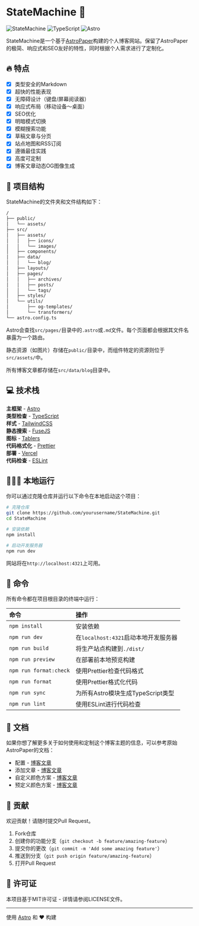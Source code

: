 # StateMachine 📝

![StateMachine](public/assets/stateMachine-og.jpg)
![TypeScript](https://img.shields.io/badge/TypeScript-007ACC?style=for-the-badge&logo=typescript&logoColor=white)
![Astro](https://img.shields.io/badge/Astro-FF5D01?style=for-the-badge&logo=astro&logoColor=white)

StateMachine是一个基于[AstroPaper](https://github.com/satnaing/astro-paper)构建的个人博客网站。保留了AstroPaper的极简、响应式和SEO友好的特性，同时根据个人需求进行了定制化。

## 🔥 特点

- [x] 类型安全的Markdown
- [x] 超快的性能表现
- [x] 无障碍设计（键盘/屏幕阅读器）
- [x] 响应式布局（移动设备～桌面）
- [x] SEO优化
- [x] 明暗模式切换
- [x] 模糊搜索功能
- [x] 草稿文章与分页
- [x] 站点地图和RSS订阅
- [x] 遵循最佳实践
- [x] 高度可定制
- [x] 博客文章动态OG图像生成

## 🚀 项目结构

StateMachine的文件夹和文件结构如下：

```bash
/
├── public/
│   └── assets/
├── src/
│   ├── assets/
│   │   ├── icons/
│   │   └── images/
│   ├── components/
│   ├── data/
│   │   └── blog/
│   ├── layouts/
│   ├── pages/
│   │   ├── archives/
│   │   ├── posts/
│   │   └── tags/
│   ├── styles/
│   └── utils/
│       ├── og-templates/
│       └── transformers/
└── astro.config.ts
```

Astro会查找`src/pages/`目录中的`.astro`或`.md`文件。每个页面都会根据其文件名暴露为一个路由。

静态资源（如图片）存储在`public/`目录中，而组件特定的资源则位于`src/assets/`中。

所有博客文章都存储在`src/data/blog`目录中。

## 💻 技术栈

**主框架** - [Astro](https://astro.build/)  
**类型检查** - [TypeScript](https://www.typescriptlang.org/)  
**样式** - [TailwindCSS](https://tailwindcss.com/)  
**静态搜索** - [FuseJS](https://fusejs.io/)  
**图标** - [Tablers](https://tabler-icons.io/)  
**代码格式化** - [Prettier](https://prettier.io/)  
**部署** - [Vercel](https://vercel.com/)  
**代码检查** - [ESLint](https://eslint.org)

## 👨🏻‍💻 本地运行

你可以通过克隆仓库并运行以下命令在本地启动这个项目：

```bash
# 克隆仓库
git clone https://github.com/yourusername/StateMachine.git
cd StateMachine

# 安装依赖
npm install

# 启动开发服务器
npm run dev
```

网站将在`http://localhost:4321`上可用。

## 🧞 命令

所有命令都在项目根目录的终端中运行：

| 命令                  | 操作                                                                                                      |
| :-------------------- | :-------------------------------------------------------------------------------------------------------- |
| `npm install`         | 安装依赖                                                                                                 |
| `npm run dev`         | 在`localhost:4321`启动本地开发服务器                                                                      |
| `npm run build`       | 将生产站点构建到`./dist/`                                                                                |
| `npm run preview`     | 在部署前本地预览构建                                                                                     |
| `npm run format:check`| 使用Prettier检查代码格式                                                                                 |
| `npm run format`      | 使用Prettier格式化代码                                                                                   |
| `npm run sync`        | 为所有Astro模块生成TypeScript类型                                                                        |
| `npm run lint`        | 使用ESLint进行代码检查                                                                                   |

## 📖 文档

如果你想了解更多关于如何使用和定制这个博客主题的信息，可以参考原始AstroPaper的文档：

- 配置 - [博客文章](https://astro-paper.pages.dev/posts/how-to-configure-astropaper-theme/)
- 添加文章 - [博客文章](https://astro-paper.pages.dev/posts/adding-new-posts-in-astropaper-theme/)
- 自定义颜色方案 - [博客文章](https://astro-paper.pages.dev/posts/customizing-astropaper-theme-color-schemes/)
- 预定义颜色方案 - [博客文章](https://astro-paper.pages.dev/posts/predefined-color-schemes/)

## 🤝 贡献

欢迎贡献！请随时提交Pull Request。

1. Fork仓库
2. 创建你的功能分支（`git checkout -b feature/amazing-feature`）
3. 提交你的更改（`git commit -m 'Add some amazing feature'`）
4. 推送到分支（`git push origin feature/amazing-feature`）
5. 打开Pull Request

## 📜 许可证

本项目基于MIT许可证 - 详情请参阅LICENSE文件。

---

使用 [Astro](https://astro.build) 和 ❤️ 构建